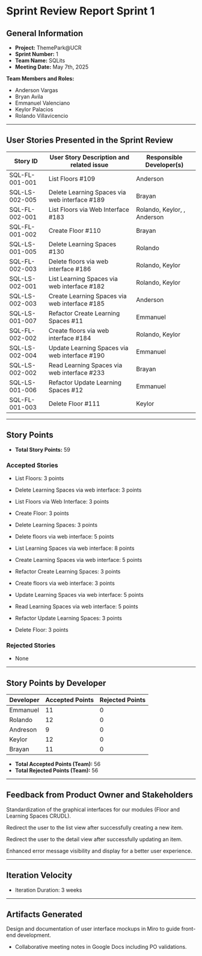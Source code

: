 # Sprint Review Report Sprint 1

## General Information

- **Project:** ThemePark@UCR  
- **Sprint Number:** 1  
- **Team Name:** SQLits  
- **Meeting Date:** May 7th, 2025  

**Team Members and Roles:**

- Anderson Vargas
- Bryan Avila
- Emmanuel Valenciano
- Keylor Palacios
- Rolando Villavicencio

---

## User Stories Presented in the Sprint Review

| Story ID           | User Story Description and related issue                          | Responsible Developer(s)         |
|--------------------|--------------------------------------------------------------------|----------------------------------|
| SQL-FL-001-001     | List Floors #109                                                   | Anderson                         |
| SQL-LS-002-005     | Delete Learning Spaces via web interface #189                      | Brayan                           |
| SQL-FL-002-001     | List Floors via Web Interface #183                                 | Rolando, Keylor, , Anderson                  |
| SQL-FL-001-002     | Create Floor #110                                                  | Brayan                           |
| SQL-LS-001-005     | Delete Learning Spaces #130                                        | Rolando                          |
| SQL-FL-002-003     | Delete floors via web interface #186                               | Rolando, Keylor                  |
| SQL-LS-002-001     | List Learning Spaces via web interface #182                        | Rolando, Keylor                  |
| SQL-LS-002-003     | Create Learning Spaces via web interface #185                      | Anderson                         |
| SQL-LS-001-007     | Refactor Create Learning Spaces #11                                | Emmanuel                         |
| SQL-FL-002-002     | Create floors via web interface #184                               | Rolando, Keylor                  |
| SQL-LS-002-004     | Update Learning Spaces via web interface #190                      | Emmanuel                         |
| SQL-LS-002-002     | Read Learning Spaces via web interface #233                        | Brayan                           |
| SQL-LS-001-006     | Refactor Update Learning Spaces #12                                | Emmanuel                         |
| SQL-FL-001-003     | Delete Floor #111                                                  | Keylor                           |

---

## Story Points

- **Total Story Points:** 59

### Accepted Stories

- List Floors: 3 points

- Delete Learning Spaces via web interface: 3 points

- List Floors via Web Interface: 3 points

- Create Floor: 3 points

- Delete Learning Spaces: 3 points

- Delete floors via web interface: 5 points

- List Learning Spaces via web interface: 8 points

- Create Learning Spaces via web interface: 5 points

- Refactor Create Learning Spaces: 3 points

- Create floors via web interface: 3 points

- Update Learning Spaces via web interface: 5 points

- Read Learning Spaces via web interface: 5 points

- Refactor Update Learning Spaces: 3 points

- Delete Floor: 3 points

### Rejected Stories

- None

---

## Story Points by Developer

| Developer   | Accepted Points | Rejected Points |
|---------------|------------------|-------------------|
| Emmanuel      | 11              | 0               |
| Rolando       | 12              | 0               |
| Andreson      | 9                | 0                 |
| Keylor        | 12                | 0                |
| Brayan        | 11                | 0                |

- **Total Accepted Points (Team):**  56
- **Total Rejected Points (Team):**  56

---

## Feedback from Product Owner and Stakeholders

Standardization of the graphical interfaces for our modules (Floor and Learning Spaces CRUDL).

Redirect the user to the list view after successfully creating a new item.

Redirect the user to the detail view after successfully updating an item.

Enhanced error message visibility and display for a better user experience.

---

## Iteration Velocity

- Iteration Duration: 3 weeks

---

## Artifacts Generated

Design and documentation of user interface mockups in Miro to guide front-end development.

- Collaborative meeting notes in Google Docs including PO validations.
